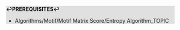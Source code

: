 <div style="margin:2em; background-color: #e0e0e0;">

<strong>↩PREREQUISITES↩</strong>

 * Algorithms/Motif/Motif Matrix Score/Entropy Algorithm_TOPIC

</div>

